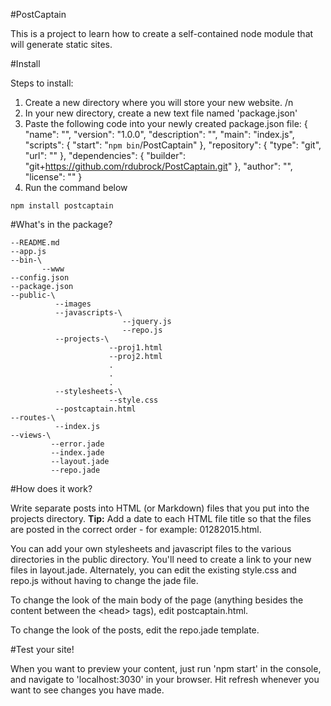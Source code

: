 #PostCaptain

This is a project to learn how to create a self-contained node module that will generate static sites.

#Install

Steps to install:
1. Create a new directory where you will store your new website. /n
2. In your new directory, create a new text file named 'package.json'
3. Paste the following code into your newly created package.json file:
  {
    "name": "",
    "version": "1.0.0",
    "description": "",
    "main": "index.js",
  "scripts": {
    "start": "`npm bin`/PostCaptain"
    },
  "repository": {
     "type": "git",
    "url": ""
  },
  "dependencies": {
     "builder": "git+https://github.com/rdubrock/PostCaptain.git"
  },
    "author": "",
    "license": ""
  }
4. Run the command below
```
npm install postcaptain
```

#What's in the package?

```
--README.md
--app.js
--bin-\
       --www
--config.json
--package.json
--public-\
          --images
          --javascripts-\
                         --jquery.js
                         --repo.js
          --projects-\
                      --proj1.html
                      --proj2.html
                      .
                      .
                      .
          --stylesheets-\
                      --style.css
          --postcaptain.html
--routes-\
          --index.js
--views-\
         --error.jade
         --index.jade
         --layout.jade
         --repo.jade
```

#How does it work?

Write separate posts into HTML (or Markdown) files that you put into the projects directory. **Tip:** Add a date to each HTML file title so that the files are posted in the correct order - for example: 01282015.html.

You can add your own stylesheets and javascript files to the various directories in the public directory. You'll need to create a link to your new files in layout.jade. Alternately, you can edit the existing style.css and repo.js without having to change the jade file.

To change the look of the main body of the page (anything besides the content between the &lt;head&gt; tags), edit postcaptain.html.

To change the look of the posts, edit the repo.jade template.

#Test your site!

When you want to preview your content, just run 'npm start' in the console, and navigate to 'localhost:3030' in your browser. Hit refresh whenever you want to see changes you have made. 
